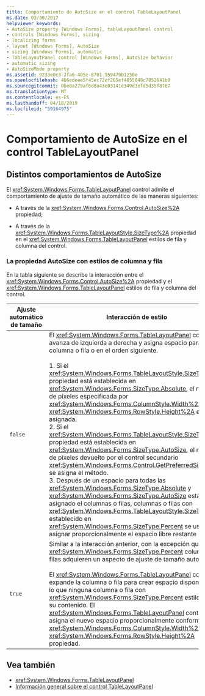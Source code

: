 ```yaml
---
title: Comportamiento de AutoSize en el control TableLayoutPanel
ms.date: 03/30/2017
helpviewer_keywords:
- AutoSize property [Windows Forms], tableLayoutPanel control
- controls [Windows Forms], sizing
- localizing forms
- layout [Windows Forms], AutoSize
- sizing [Windows Forms], automatic
- TableLayoutPanel control [Windows Forms], AutoSize behavior
- automatic sizing
- AutoSizeMode property
ms.assetid: 9233e0c3-2fa6-405e-8701-959479b1250e
ms.openlocfilehash: 466edeee5f45ec72ef265ef4855049c7852641b0
ms.sourcegitcommit: 0be8a279af6d8a43e03141e349d3efd5d35f8767
ms.translationtype: MT
ms.contentlocale: es-ES
ms.lasthandoff: 04/18/2019
ms.locfileid: "59164975"
---
```

# <a name="autosize-behavior-in-the-tablelayoutpanel-control"></a>Comportamiento de AutoSize en el control TableLayoutPanel
## <a name="distinct-autosize-behaviors"></a>Distintos comportamientos de AutoSize  
 El <xref:System.Windows.Forms.TableLayoutPanel> control admite el comportamiento de ajuste de tamaño automático de las maneras siguientes:  
  
-   A través de la <xref:System.Windows.Forms.Control.AutoSize%2A> propiedad;  
  
-   A través de la <xref:System.Windows.Forms.TableLayoutStyle.SizeType%2A> propiedad en el <xref:System.Windows.Forms.TableLayoutPanel> estilos de fila y columna del control.  
  
### <a name="the-autosize-property-with-row-and-column-styles"></a>La propiedad AutoSize con estilos de columna y fila  
 En la tabla siguiente se describe la interacción entre el <xref:System.Windows.Forms.Control.AutoSize%2A> propiedad y el <xref:System.Windows.Forms.TableLayoutPanel> estilos de fila y columna del control.  
  
|Ajuste automático de tamaño|Interacción de estilo|  
|----------------------|-----------------------|  
|`false`|El <xref:System.Windows.Forms.TableLayoutPanel> control avanza de izquierda a derecha y asigna espacio para la columna o fila o en el orden siguiente.<br /><br /> 1.  Si el <xref:System.Windows.Forms.TableLayoutStyle.SizeType%2A> propiedad está establecida en <xref:System.Windows.Forms.SizeType.Absolute>, el número de píxeles especificada por <xref:System.Windows.Forms.ColumnStyle.Width%2A> o <xref:System.Windows.Forms.RowStyle.Height%2A> está asignada.<br />2.  Si el <xref:System.Windows.Forms.TableLayoutStyle.SizeType%2A> propiedad está establecida en <xref:System.Windows.Forms.SizeType.AutoSize>, el número de píxeles devuelto por el control secundario <xref:System.Windows.Forms.Control.GetPreferredSize%2A> se asigna el método.<br />3.  Después de un espacio para todas las <xref:System.Windows.Forms.SizeType.Absolute> y <xref:System.Windows.Forms.SizeType.AutoSize> está asignado el columnas o filas, columnas o filas con <xref:System.Windows.Forms.TableLayoutStyle.SizeType%2A> establecido en <xref:System.Windows.Forms.SizeType.Percent> se usan para asignar proporcionalmente el espacio libre restante|  
|`true`|Similar a la interacción anterior, con la excepción que <xref:System.Windows.Forms.SizeType.Percent> columnas o filas adquieren un aspecto de ajuste de tamaño automático.<br /><br /> El <xref:System.Windows.Forms.TableLayoutPanel> control expande la columna o fila para crear espacio disponible, por lo que ninguna columna o fila con <xref:System.Windows.Forms.SizeType.Percent> estilo recorta su contenido. El <xref:System.Windows.Forms.TableLayoutPanel> control asigna el nuevo espacio proporcionalmente conforme a la <xref:System.Windows.Forms.ColumnStyle.Width%2A> o <xref:System.Windows.Forms.RowStyle.Height%2A> propiedad.|  
  
## <a name="see-also"></a>Vea también

- <xref:System.Windows.Forms.TableLayoutPanel>
- [Información general sobre el control TableLayoutPanel](tablelayoutpanel-control-overview.md)

